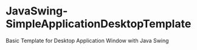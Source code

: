# JavaSwing-SimpleApplicationDesktopTemplate
Basic Template for Desktop Application Window with Java Swing
